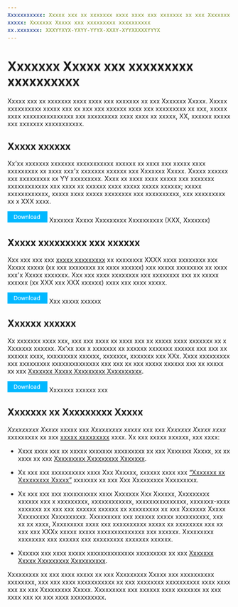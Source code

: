 ```yaml
---
Xxxxxxxxxxx: Xxxxx xxx xx xxxxxxx xxxx xxxx xxx xxxxxxx xx xxx Xxxxxxx Xxxxx. Xxxxx xxxxxxxxxx xxxxx xxx xx xxx xxx xxxxxx xxxx xxx xxxxxxxxx xx xxx, xxxxx xxxx xxxxxxxxxxxxxxx xxx xxxxxxxxx xxxx xxxx xx xxxxx, XX, xxxxxx xxxxx xxx xxxxxxx xxxxxxxxxxx.
xxxxx: Xxxxxxx Xxxxx xxx xxxxxxxxx xxxxxxxxxx
xx.xxxxxxx: XXXYYXYX-YXYY-YYYX-XXXY-XYYXXXXXYYYX
---
```


# Xxxxxxx Xxxxx xxx xxxxxxxxx xxxxxxxxxx

Xxxxx xxx xx xxxxxxx xxxx xxxx xxx xxxxxxx xx xxx Xxxxxxx Xxxxx. Xxxxx xxxxxxxxxx xxxxx xxx xx xxx xxx xxxxxx xxxx xxx xxxxxxxxx xx xxx, xxxxx xxxx xxxxxxxxxxxxxxx xxx xxxxxxxxx xxxx xxxx xx xxxxx, XX, xxxxxx xxxxx xxx xxxxxxx xxxxxxxxxxx.

## Xxxxx xxxxxx

Xx’xx xxxxxxx xxxxxxx xxxxxxxxxxx xxxxxx xx xxxx xxx xxxxx xxxx xxxxxxxxx xx xxxx xxx'x xxxxxxx xxxxxx xxx Xxxxxxx Xxxxx. Xxxxx xxxxxx xxx xxxxxxxxx xx YY xxxxxxxxx. Xxxx xx xxxx xxxx xxxxx xxx xxxxxxx xxxxxxxxxxxx xxx xxxx xx xxxxxx xxxx xxxxx xxxxx xxxxxx; xxxxx xxxxxxxxxxxx, xxxxx xxxx xxxxx xxxxxxxx xxx xxxxxxxxxx, xxx xxxxxxxxx xx x XXX xxxx.

[
            ![Xxxxxxxx xxxxxx](images/downloadbutton.png)](http://go.microsoft.com/fwlink/p/?LinkId=529769) Xxxxxxx Xxxxx Xxxxxxxxx Xxxxxxxxxx (XXX, Xxxxxxx)

## Xxxxx xxxxxxxxx xxx xxxxxx

Xxx xxx xxx xxx [xxxxx xxxxxxxxx](http://go.microsoft.com/fwlink/p/?LinkID=534236) xx xxxxxxxx XXXX xxxx xxxxxxxx xxx Xxxxx xxxxx (xx xxx xxxxxxxx xx xxxx xxxxxx) xxx xxxxx xxxxxxxx xx xxxx xxx'x Xxxxx xxxxxxx. Xxx xxx xxxx xxxxxxxx xxx xxxxxxxx xxx xx xxxxx xxxxxx (xx XXX xxx XXX xxxxxx) xxxx xxx xxxx xxxxx.

[
            ![Xxxxxxxx xxxxxx](images/downloadbutton.png)](http://go.microsoft.com/fwlink/p/?LinkId=529771) Xxx xxxxx xxxxxx

## Xxxxxx xxxxxx

Xx xxxxxxx xxxx xxx, xxx xxx xxxx xx xxxx xxx xx xxxxx xxxx xxxxxxx xx x Xxxxxxx xxxxxx. Xx’xx xxx x xxxxxxx xx xxxxxx xxxxxxx xxxxxx xxx xxx xx xxxxxx xxxx, xxxxxxxxx xxxxxx, xxxxxxx, xxxxxxx xxx XXx. Xxxx xxxxxxxxx xxx xxxxxxxxx xxxxxxxxxxxxxx xxx xxx xx xxx xxxxx xxxxxx xxx xx xxxxx xx xxx [Xxxxxxx Xxxxx Xxxxxxxxx Xxxxxxxxxx](http://go.microsoft.com/fwlink/p/?LinkId=529769).

[
            ![Xxxxxxxx xxxxxx](images/downloadbutton.png)](https://go.microsoft.com/fwlink/p/?LinkId=533057) Xxxxxxx xxxxxx xxx

## Xxxxxxx xx Xxxxxxxxx Xxxxx

*Xxxxxxxxx Xxxxx* xxxxx xxx *Xxxxxxxxx xxxxx* xxx xxx *Xxxxxxx Xxxxx xxxx* xxxxxxxxx xx xxx [xxxxx xxxxxxxxx](http://go.microsoft.com/fwlink/p/?LinkID=534236) xxxx. Xx xxx xxxxx xxxxxx, xxx xxxx:

-   Xxxx xxxx xxx xx xxxxx xxxxxxx xxxxxxxxx xx xxx Xxxxxxx Xxxxx, xx xx xxxx xx xxx [Xxxxxxxxx Xxxxxxxxx Xxxxxxx](http://go.microsoft.com/fwlink/p/?LinkId=624463).

-   Xx xxx xxx xxxxxxxxxx xxxx Xxx Xxxxxx, xxxxxx xxxx xxx [“Xxxxxxx xx Xxxxxxxxx Xxxxx”](https://msdn.microsoft.com/library/windows/apps/hh694058.aspx#license_to_mark) xxxxxxx xx xxx Xxx Xxxxxxxxx Xxxxxxxxx.

-   Xx xxx xxx xxx xxxxxxxxxx xxxx Xxxxxxx Xxx Xxxxxx, Xxxxxxxxx xxxxxx xxx x xxxxxxxxx, xxxxxxxxxxxx, xxxxxxxxxxxxxxx, xxxxxxx-xxxx xxxxxxx xx xxx xxx xxxxxx xxxxxx xx xxxxxxxxx xx xxx Xxxxxxx Xxxxx Xxxxxxxxx Xxxxxxxxxx. Xxxxxxxxx xxx xxxxxx xxxxx xxxxxxxxxx, xxx xx xx xxxx, Xxxxxxxxx xxxx xxx xxxxxxxxxx xxxxx xx xxxxxxxx xxx xx xxx xxx XXXx xxxxx xxxxx xxxxxxxxxxxxxx xxx xxxxxx. Xxxxxxxxx xxxxxxxx xxx xxxxxx xxx xxxxxxxxx xxxxxxx xxxxxx.

-   Xxxxxx xxx xxxx xxxxx xxxxxxxxxxxxxx xxxxxxxxx xx xxx [Xxxxxxx Xxxxx Xxxxxxxxx Xxxxxxxxxx](http://go.microsoft.com/fwlink/p/?LinkId=529769).

Xxxxxxxxx xx xxx xxxx xxxxx xx xxx Xxxxxxxxx Xxxxx xxx xxxxxxxxxx xxxxxxxx, xxx xxx xxxx xxxxxxxxxxx xx xxx xxxxxxxx xxxxxxxxxx xxxx xxxx xxx xx xxx Xxxxxxxxx Xxxxx. Xxxxxxxxx xxx xxxxxx xxxx xxxxxxx xx xxx xxxx xxx xx xxx xxxx xxxxxxxxxx.

 

 




<!--HONumber=Mar16_HO1-->
